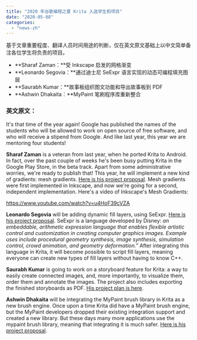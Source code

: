 ```yaml
---
title: "2020 年谷歌编程之夏 Krita 入选学生和项目"
date: "2020-05-08"
categories: 
  - "news-zh"
---
```


基于文章重要程度、翻译人员时间用途的判断，仅在英文原文基础上以中文简单备注各位学生将负责的项目。

- **Sharaf Zaman：**受 Inkscape 启发的网格渐变
- **Leonardo Segovia：**通过迪士尼 SeExpr 语言实现的动态可编程填充图层
- **Saurabh Kumar：**故事板组织图文功能和导出故事板到 PDF
- **Ashwin Dhakaita：**MyPaint 笔刷程序库重新整合

### 英文原文：

It's that time of the year again! Google has published the names of the students who will be allowed to work on open source of free software, and who will receive a stipend from Google. And like last year, this year we are mentoring four students!

**Sharaf Zaman** is a veteran from last year, when he ported Krita to Android. In fact, over the past couple of weeks he's been busy putting Krita in the Google Play Store, in the beta track. Apart from some administrative worries, we're ready to publish that! This year, he will implement a new kind of gradients: mesh gradients. [Here is his project proposal](https://docs.google.com/document/d/1EjMczWN4Cbxd1fG4_1E7llYrU5AbrsdA9_MhyrrkZE8/edit). Mesh gradients were first implemented in Inkscape, and now we're going for a second, independent implementation. Here's a video of Inkscape's Mesh Gradients:

https://www.youtube.com/watch?v=u4HoF39cVZA

**Leonardo Segovia** will be adding dynamic fill layers, using SeExpr. [Here is his project proposal](https://docs.google.com/document/d/1k9BRliqB59iR5ypPDL7cN1GdBCZE7wjN). SeExpr is a language developed by Disney: _an embeddable, arithmetic expression language that enables flexible artistic control and customization in creating computer graphics images. Example uses include procedural geometry synthesis, image synthesis, simulation control, crowd animation, and geometry deformation.”_ After integrating this language in Krita, it will become possible to script fill layers, meaning everyone can create new types of fill layers without having to know C++.

**Saurabh Kumar** is going to work on a storyboard feature for Krita: a way to easily create connected images, and, more importantly, to visualize them, order them and annotate the images. The project also includes exporting the finished storyboards as PDF. [His project plan is here](https://docs.google.com/document/d/1_6aWu05k7ulWjeLLKXAXx8wQ-BeabVYUNCFrYqfc1M0/edit).

**Ashwin Dhakaita** will be integrating the MyPaint brush library in Krita as a new brush engine. Once upon a time Krita did have a MyPaint brush engine, but the MyPaint developers dropped their existing integration support and created a new library. But these days many more applications use the mypaint brush library, meaning that integrating it is much safer. [Here is his project proposal](https://docs.google.com/document/d/1ivJ_Rn2H2gDQy3Zy2-3BOxNtYBvNbJiB7WCGORDp5tA/edit).
